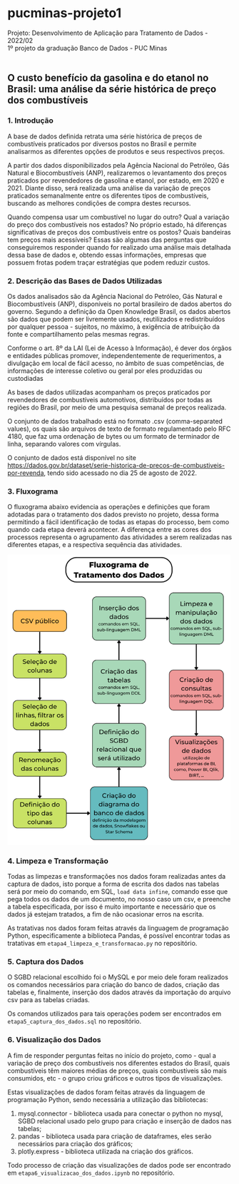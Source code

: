 # pucminas-projeto1
Projeto: Desenvolvimento de Aplicação para Tratamento de Dados - 2022/02
<br>
1º projeto da graduação Banco de Dados - PUC Minas
<br><br>

## O custo benefício da gasolina e do etanol no Brasil: uma análise da série histórica de preço dos combustíveis

### 1. Introdução

A base de dados definida retrata uma série histórica de preços de combustíveis praticados por diversos postos no Brasil e permite analisarmos as diferentes opções de produtos e seus respectivos preços.
  
A partir dos dados disponibilizados pela Agência Nacional do Petróleo, Gás Natural e Biocombustíveis (ANP), realizaremos o levantamento dos preços praticados por revendedores de gasolina e etanol, por estado, em 2020 e 2021. Diante disso, será realizada uma análise da variação de preços praticados semanalmente entre os diferentes tipos de combustíveis, buscando as melhores condições de compra destes recursos.
  
Quando compensa usar um combustível no lugar do outro? Qual a variação do preço dos combustíveis nos estados? No próprio estado, há diferenças significativas de preços dos combustíveis entre os postos? Quais bandeiras tem preços mais acessíveis? Essas são algumas das perguntas que conseguiremos responder quando for realizado uma análise mais detalhada dessa base de dados e, obtendo essas informações, empresas que possuem frotas podem traçar estratégias que podem reduzir custos.


### 2. Descrição das Bases de Dados Utilizadas

Os dados analisados são da Agência Nacional do Petróleo, Gás Natural e Biocombustíveis (ANP), disponíveis no portal brasileiro de dados abertos do governo. Segundo a definição da Open Knowledge Brasil, os dados abertos são dados que podem ser livremente usados, reutilizados e redistribuídos por qualquer pessoa - sujeitos, no máximo, à exigência de atribuição da fonte e compartilhamento pelas mesmas regras.

Conforme o art. 8º da LAI (Lei de Acesso à Informação), é dever dos órgãos e entidades públicas promover, independentemente de requerimentos, a divulgação em local de fácil acesso, no âmbito de suas competências, de informações de interesse coletivo ou geral por eles produzidas ou custodiadas

As bases de dados utilizadas acompanham os preços praticados por revendedores de combustíveis automotivos, distribuídos por todas as regiões do Brasil, por meio de uma pesquisa semanal de preços realizada.

O conjunto de dados trabalhado está no formato .csv (comma-separated values), os quais são arquivos de texto de formato regulamentado pelo RFC 4180, que faz uma ordenação de bytes ou um formato de terminador de linha, separando valores com vírgulas.

O conjunto de dados está disponível no site <https://dados.gov.br/dataset/serie-historica-de-precos-de-combustiveis-por-revenda>, tendo sido acessado no dia 25 de agosto de 2022.

### 3. Fluxograma

O fluxograma abaixo evidencia as operações e definições que foram adotadas para o tratamento dos dados previsto no projeto, dessa forma permitindo a fácil identificação de todas as etapas do processo, bem como quando cada etapa deverá acontecer. A diferença entre as cores dos processos representa o agrupamento das atividades a serem realizadas nas diferentes etapas, e a respectiva sequência das atividades.

<img width="500em" src="etapa3_arquitetura.png">

### 4. Limpeza e Transformação

Todas as limpezas e transformações nos dados foram realizadas antes da captura de dados, isto porque a forma de escrita dos dados nas tabelas será por meio do comando, em SQL, `load data infine`, comando esse que pega todos os dados de um documento, no nosso caso um csv, e preenche a tabela especificada, por isso é muito importante e necessário que os dados já estejam tratados, a fim de não ocasionar erros na escrita. 

As tratativas nos dados foram feitas através da linguagem de programação Python, especificamente a biblioteca Pandas, é possível encontrar todas as tratativas em `etapa4_limpeza_e_transformacao.py` no repositório.

### 5. Captura dos Dados

O SGBD relacional escolhido foi o MySQL e por meio dele foram realizados os comandos necessários para criação do banco de dados, criação das tabelas e, finalmente, inserção dos dados através da importação do arquivo csv para as tabelas criadas.

Os comandos utilizados para tais operações podem ser encontrados em `etapa5_captura_dos_dados.sql` no repositório.

### 6. Visualização dos Dados

A fim de responder perguntas feitas no início do projeto, como - qual a variação de preço dos combustíveis nos diferentes estados do Brasil, quais combustíveis têm maiores médias de preços, quais combustíveis são mais consumidos, etc - o grupo criou gráficos e outros tipos de visualizações.

Estas visualizações de dados foram feitas através da linguagem de programação Python, sendo necessária a utilização das bibliotecas:
<ol>
  <li> mysql.connector - biblioteca usada para conectar o python no mysql, SGBD relacional usado pelo grupo para criação e inserção de dados nas tabelas;</li>
  <li> pandas - biblioteca usada para criação de dataframes, eles serão necessários para criação dos gráficos;</li>
  <li> plotly.express - biblioteca utilizada na criação dos gráficos.</li>
</ol>

Todo processo de criação das visualizações de dados pode ser encontrado em `etapa6_visualizacao_dos_dados.ipynb` no repositório.
